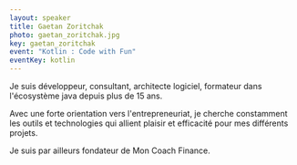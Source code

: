 ```yaml
---
layout: speaker
title: Gaetan Zoritchak
photo: gaetan_zoritchak.jpg
key: gaetan_zoritchak
event: "Kotlin : Code with Fun"
eventKey: kotlin
---
```


Je suis développeur, consultant, architecte logiciel, formateur dans l'écosystème java depuis plus de 15 ans. 

Avec une forte orientation vers l'entrepreneuriat, je cherche constamment les outils et technologies qui allient plaisir et efficacité pour mes différents projets. 

Je suis par ailleurs fondateur de Mon Coach Finance.
